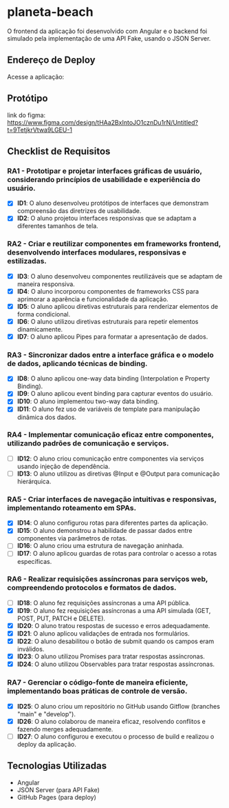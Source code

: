 # planeta-beach

O frontend da aplicação foi desenvolvido com Angular e o backend foi simulado pela implementação de uma API Fake, usando o JSON Server.

## Endereço de Deploy

Acesse a aplicação: 

## Protótipo
link do figma: https://www.figma.com/design/tHAa2BxIntoJO1cznDu1rN/Untitled?t=9TetjkrVtwa9LGEU-1


## Checklist de Requisitos

### RA1 - Prototipar e projetar interfaces gráficas de usuário, considerando princípios de usabilidade e experiência do usuário.
- [x] **ID1**: O aluno desenvolveu protótipos de interfaces que demonstram compreensão das diretrizes de usabilidade.
- [x] **ID2**: O aluno projetou interfaces responsivas que se adaptam a diferentes tamanhos de tela.

### RA2 - Criar e reutilizar componentes em frameworks frontend, desenvolvendo interfaces modulares, responsivas e estilizadas.
- [x] **ID3**: O aluno desenvolveu componentes reutilizáveis que se adaptam de maneira responsiva.
- [x] **ID4**: O aluno incorporou componentes de frameworks CSS para aprimorar a aparência e funcionalidade da aplicação.
- [x] **ID5**: O aluno aplicou diretivas estruturais para renderizar elementos de forma condicional.
- [x] **ID6**: O aluno utilizou diretivas estruturais para repetir elementos dinamicamente.
- [x] **ID7**: O aluno aplicou Pipes para formatar a apresentação de dados.

### RA3 - Sincronizar dados entre a interface gráfica e o modelo de dados, aplicando técnicas de binding.
- [x] **ID8**: O aluno aplicou one-way data binding (Interpolation e Property Binding).
- [x] **ID9**: O aluno aplicou event binding para capturar eventos do usuário.
- [x] **ID10**: O aluno implementou two-way data binding.
- [x] **ID11**: O aluno fez uso de variáveis de template para manipulação dinâmica dos dados.

### RA4 - Implementar comunicação eficaz entre componentes, utilizando padrões de comunicação e serviços.
- [ ] **ID12**: O aluno criou comunicação entre componentes via serviços usando injeção de dependência.
- [ ] **ID13**: O aluno utilizou as diretivas @Input e @Output para comunicação hierárquica.

### RA5 - Criar interfaces de navegação intuitivas e responsivas, implementando roteamento em SPAs.
- [x] **ID14**: O aluno configurou rotas para diferentes partes da aplicação.
- [x] **ID15**: O aluno demonstrou a habilidade de passar dados entre componentes via parâmetros de rotas.
- [ ] **ID16**: O aluno criou uma estrutura de navegação aninhada.
- [ ] **ID17**: O aluno aplicou guardas de rotas para controlar o acesso a rotas específicas.

### RA6 - Realizar requisições assíncronas para serviços web, compreendendo protocolos e formatos de dados.
- [ ] **ID18**: O aluno fez requisições assíncronas a uma API pública.
- [x] **ID19**: O aluno fez requisições assíncronas a uma API simulada (GET, POST, PUT, PATCH e DELETE).
- [x] **ID20**: O aluno tratou respostas de sucesso e erros adequadamente.
- [x] **ID21**: O aluno aplicou validações de entrada nos formulários.
- [x] **ID22**: O aluno desabilitou o botão de submit quando os campos eram inválidos.
- [x] **ID23**: O aluno utilizou Promises para tratar respostas assíncronas.
- [x] **ID24**: O aluno utilizou Observables para tratar respostas assíncronas.

### RA7 - Gerenciar o código-fonte de maneira eficiente, implementando boas práticas de controle de versão.
- [x] **ID25**: O aluno criou um repositório no GitHub usando Gitflow (branches "main" e "develop").
- [x] **ID26**: O aluno colaborou de maneira eficaz, resolvendo conflitos e fazendo merges adequadamente.
- [ ] **ID27**: O aluno configurou e executou o processo de build e realizou o deploy da aplicação.

## Tecnologias Utilizadas
- Angular
- JSON Server (para API Fake)
- GitHub Pages (para deploy)

